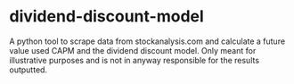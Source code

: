 # dividend-discount-model
A python tool to scrape data from stockanalysis.com and calculate a future value used CAPM and the dividend discount model. Only meant for illustrative purposes and is not in anyway responsible for the results outputted.
